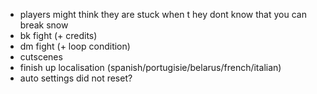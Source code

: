 * players might think they are stuck when t hey dont know that you can break snow
* bk fight (+ credits)
* dm fight (+ loop condition)
* cutscenes
* finish up localisation (spanish/portugisie/belarus/french/italian)
* auto settings did not reset?